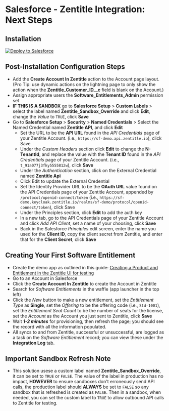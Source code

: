
# Salesforce - Zentitle Integration: Next Steps

## Installation 
<a href="https://githubsfdeploy.herokuapp.com?owner=Nalpeiron&repo=salesforce-integration&ref=main">
  <img alt="Deploy to Salesforce"
       src="https://raw.githubusercontent.com/afawcett/githubsfdeploy/master/deploy.png">
</a>

## Post-Installation Configuration Steps

* Add the **Create Account In Zentitle** action to the Account page layout. (Pro Tip: use dynamic actions on the lightning page to only show the action when the **Zentitle_Customer_ID__c** field is blank on the Account.)
* Assign appropriate users the **Software_Entitlements_Admin** permission set
* **IF THIS IS A SANDBOX** go to **Salesforce Setup** > **Custom Labels** > select the label named **Zentitle_Sandbox_Override** and click **Edit**, change the *Value* to `TRUE`, click **Save**
* Go to **Salesforce Setup** > **Security** > **Named Credentials** > Select the Named Credential named **Zentitle API**, and click **Edit**
  * Set the URL to be the **API URL** found in the *API Credentials* page of your Zentitle Account. (i.e., `https://sf-demo.api.zentitle.io`), click Save
  * Under the *Custom Headers* section click **Edit** to change the **N-TenantId**, and replace the value with the **Tenant ID** found in the *API Credentials* page of your Zentitle Account. (i.e., `t_91a077j3fky5555812w`), click **Save**
  * Under the *Authentication* section, click on the External Credential named **Zentitle Api**
  * Click Edit to update the External Credential
  * Set the Identity Provider URL to be the **OAuth URL** value found on the API Credentials page of your Zentitle Account, appended by `/protocol/openid-connect/token` (i.e., `https://sf-demo.keycloak.zentitle.io/realms/sf-demo/protocol/openid-connect/token`), click Save
  * Under the Principles section, click **Edit** to add the auth key
  * In a new tab, go to the API Credentials page of your Zentitle Account and click *Add API Client*, set a name of your choosing, click **Save**
  * Back in the Salesforce *Principles* edit screen, enter the name you used for the **Client ID**, copy the client secret from Zentitle, and enter that for the **Client Secret**, click **Save**

## Creating Your First Software Entitlement

* Create the demo app as outlined in this guide: [Creating a Product and Entitlement in the Zentitle UI for testing](https://docs.zentitle.io/developers/no-code-test-application/creating-a-product-and-entitlement/ "Named link title")
* Go to an Account in Salesforce
* Click the **Create Account In Zentitle** to create the Account in Zentitle
* Search for *Software Entitlements* in the waffle (app launcher in the top left)
* Click the *New* button to make a new entitlement, set the *Entitlement Type* as **Single**, set the *Offering* to be the offering code (i.e., `Std-1001`), set the *Entitlement Seat Count* to be the number of seats for the license, set the *Account* as the Account you just sent to Zentitle, click **Save**
* Wait ***1-2 minutes*** for provisioning, then refresh the page; you should see the record with all the information populated.
* All syncs to and from Zentitle, successful or unsuccessful, are logged as a task on the *Software Entitlement* record; you can view these under the **Integration Log** tab.


## Important Sandbox Refresh Note
* This solution usese a custom label named **Zentitle_Sandbox_Override**, it can be set to `TRUE` or `FALSE`. The value of the label in production has no impact, **HOWEVER** to ensure sandboxes don't erroneously send API calls, the production label should **ALWAYS** be set to `FALSE` so any sandbox that is refreshed is created as `FALSE`. Then in a sandbox, when needed, you can set the custom label to `TRUE` to allow outbound API calls to Zentitle for testing.

